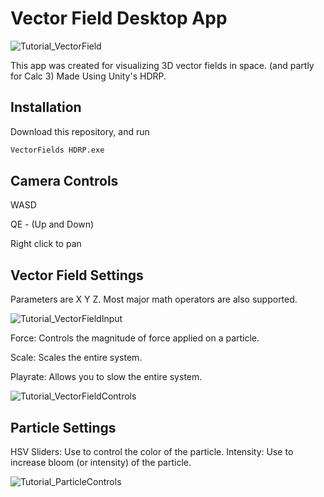 # Vector Field Desktop App
![Tutorial_VectorField](https://user-images.githubusercontent.com/74552247/108580905-e6801700-72ea-11eb-8fd1-a35f890262af.png)

This app was created for visualizing 3D vector fields in space. (and partly for Calc 3)
Made Using Unity's HDRP.

## Installation

Download this repository, and run 
```bash
VectorFields HDRP.exe
```

## Camera Controls

WASD

QE - (Up and Down)

Right click to pan

## Vector Field Settings

Parameters are X Y Z. Most major math operators are also supported.

![Tutorial_VectorFieldInput](https://user-images.githubusercontent.com/74552247/108580499-f139ac80-72e8-11eb-9826-b32b186e89bb.png)

Force: Controls the magnitude of force applied on a particle.

Scale: Scales the entire system.

Playrate: Allows you to slow the entire system.

![Tutorial_VectorFieldControls](https://user-images.githubusercontent.com/74552247/108580614-7ae97a00-72e9-11eb-8538-dc6d2b5fbd77.png)


## Particle Settings

HSV Sliders: Use to control the color of the particle.
Intensity: Use to increase bloom (or intensity) of the particle.

![Tutorial_ParticleControls](https://user-images.githubusercontent.com/74552247/108580691-d87dc680-72e9-11eb-8f9f-3f5015bb273d.png)


